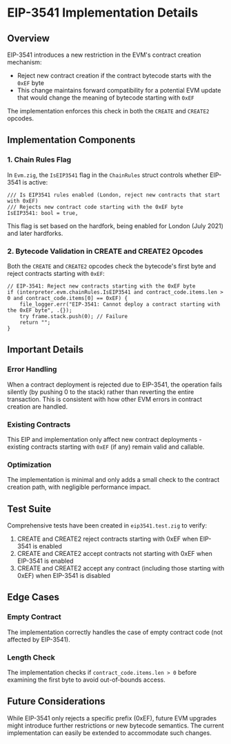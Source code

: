 # EIP-3541 Implementation Details

## Overview

EIP-3541 introduces a new restriction in the EVM's contract creation mechanism:

- Reject new contract creation if the contract bytecode starts with the `0xEF` byte
- This change maintains forward compatibility for a potential EVM update that would change the meaning of bytecode starting with `0xEF`

The implementation enforces this check in both the `CREATE` and `CREATE2` opcodes.

## Implementation Components

### 1. Chain Rules Flag

In `Evm.zig`, the `IsEIP3541` flag in the `ChainRules` struct controls whether EIP-3541 is active:

```zig
/// Is EIP3541 rules enabled (London, reject new contracts that start with 0xEF)
/// Rejects new contract code starting with the 0xEF byte
IsEIP3541: bool = true,
```

This flag is set based on the hardfork, being enabled for London (July 2021) and later hardforks.

### 2. Bytecode Validation in CREATE and CREATE2 Opcodes

Both the `CREATE` and `CREATE2` opcodes check the bytecode's first byte and reject contracts starting with `0xEF`:

```zig
// EIP-3541: Reject new contracts starting with the 0xEF byte
if (interpreter.evm.chainRules.IsEIP3541 and contract_code.items.len > 0 and contract_code.items[0] == 0xEF) {
    file_logger.err("EIP-3541: Cannot deploy a contract starting with the 0xEF byte", .{});
    try frame.stack.push(0); // Failure
    return "";
}
```

## Important Details

### Error Handling

When a contract deployment is rejected due to EIP-3541, the operation fails silently (by pushing 0 to the stack) rather than reverting the entire transaction. This is consistent with how other EVM errors in contract creation are handled.

### Existing Contracts

This EIP and implementation only affect new contract deployments - existing contracts starting with `0xEF` (if any) remain valid and callable.

### Optimization

The implementation is minimal and only adds a small check to the contract creation path, with negligible performance impact.

## Test Suite

Comprehensive tests have been created in `eip3541.test.zig` to verify:

1. CREATE and CREATE2 reject contracts starting with 0xEF when EIP-3541 is enabled
2. CREATE and CREATE2 accept contracts not starting with 0xEF when EIP-3541 is enabled
3. CREATE and CREATE2 accept any contract (including those starting with 0xEF) when EIP-3541 is disabled

## Edge Cases

### Empty Contract

The implementation correctly handles the case of empty contract code (not affected by EIP-3541).

### Length Check

The implementation checks if `contract_code.items.len > 0` before examining the first byte to avoid out-of-bounds access.

## Future Considerations

While EIP-3541 only rejects a specific prefix (0xEF), future EVM upgrades might introduce further restrictions or new bytecode semantics. The current implementation can easily be extended to accommodate such changes.